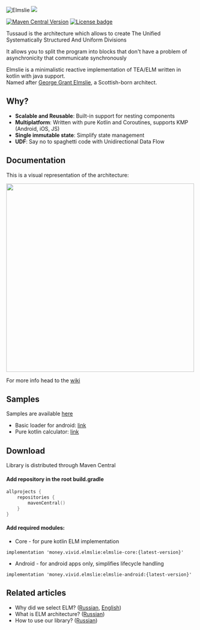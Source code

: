 ![Elmslie](https://user-images.githubusercontent.com/16104123/104534649-b5defa80-5625-11eb-98b6-d761623f8964.jpeg)
[![](https://jitpack.io/v/diklimchuk/test.svg)](https://jitpack.io/#diklimchuk/test)

[![Maven Central Version](https://img.shields.io/maven-central/v/money.vivid.elmslie/elmslie-core)](https://central.sonatype.com/artifact/money.vivid.elmslie/elmslie-core)
[![License badge](https://img.shields.io/badge/License-Apache%202.0-blue.svg)](https://opensource.org/licenses/Apache-2.0)

Tussaud is the architecture which allows to create The Unified Systematically Structured And Uniform Divisions

It allows you to split the program into blocks that don't have a problem of asynchronicity that communicate synchronously

Elmslie is a minimalistic reactive implementation of TEA/ELM written in kotlin with java support.  
Named after [George Grant Elmslie](https://en.wikipedia.org/wiki/George_Grant_Elmslie), a Scottish-born architect.

## Why?
- **Scalable and Reusable**: Built-in support for nesting components
- **Multiplatform**: Written with pure Kotlin and Coroutines, supports KMP (Android, iOS, JS)
- **Single immutable state**: Simplify state management
- **UDF**: Say no to spaghetti code with Unidirectional Data Flow

## Documentation
This is a visual representation of the architecture:
<p>
<img src="https://user-images.githubusercontent.com/16104123/115949827-40b27980-a4e0-11eb-85dc-03a7073e3127.png" width="500">
</p>



For more info head to the [wiki](https://github.com/vivid-money/elmslie/wiki)

## Samples
Samples are available [here](https://github.com/vivid-money/elmslie/tree/publish-elmslie-3.0/samples)
- Basic loader for android: [link](https://github.com/vivid-money/elmslie/tree/publish-elmslie-3.0/samples/coroutines-loader)
- Pure kotlin calculator: [link](https://github.com/vivid-money/elmslie/tree/publish-elmslie-3.0/samples/kotlin-calculator)

## Download
Library is distributed through Maven Central

#### Add repository in the root build.gradle
```kotlin
allprojects {
    repositories {
        mavenCentral()
    }
}
```

#### Add required modules:
- Core - for pure kotlin ELM implementation

`implementation 'money.vivid.elmslie:elmslie-core:{latest-version}'`

- Android - for android apps only, simplifies lifecycle handling  

`implementation 'money.vivid.elmslie:elmslie-android:{latest-version}'`


## Related articles
- Why did we select ELM? ([Russian](https://habr.com/ru/company/vivid_money/blog/534386/), [English](https://medium.com/@klimchuk.daniil/how-we-chose-presentation-layer-architecture-and-didnt-regret-it-bc694cab3e80))
- What is ELM architecture? ([Russian](https://habr.com/ru/company/vivid_money/blog/550932/))
- How to use our library? ([Russian](https://habr.com/ru/company/vivid_money/blog/553232/))
